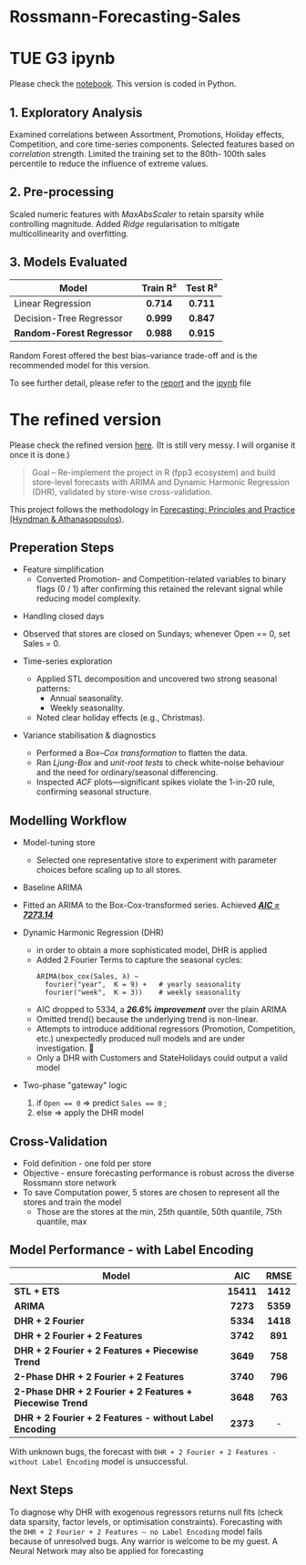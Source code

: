 # Rossmann-Forecasting-Sales

# TUE G3 ipynb

Please check the [notebook](https://github.com/LcLnAinIng/Rossmann-Forecasting-Sales/blob/LcLnAinIng-refined-R-v1/ADS1002%20TUE%20G3%20NoteBook%20FinAl.ipynb).
This version is coded in Python.

## 1. Exploratory Analysis
Examined correlations between Assortment, Promotions, Holiday effects, Competition, and core time-series components.
Selected features based on _correlation_ strength.
Limited the training set to the 80th- 100th sales percentile to reduce the influence of extreme values.

## 2. Pre-processing
Scaled numeric features with _MaxAbsScaler_ to retain sparsity while controlling magnitude.
Added _Ridge_ regularisation to mitigate multicollinearity and overfitting.

## 3. Models Evaluated
| Model                       |  Train R² |  Test R²  |
| --------------------------- | :-------: | :-------: |
| Linear Regression           | **0.714** | **0.711** |
| Decision-Tree Regressor     | **0.999** | **0.847** |
| **Random-Forest Regressor** | **0.988** | **0.915** |

Random Forest offered the best bias–variance trade-off and is the recommended model for this version.

To see further detail, please refer to the [report](https://github.com/LcLnAinIng/Rossmann-Forecasting-Sales/blob/LcLnAinIng-refined-R-v1/2023.11.19%20ADS1002%20Tue%20Gp3%20Forecasting%20Sales%20for%20Rossmann%20Stores.pdf) and the [ipynb](https://github.com/LcLnAinIng/Rossmann-Forecasting-Sales/blob/LcLnAinIng-refined-R-v1/ADS1002%20TUE%20G3%20NoteBook%20FinAl.ipynb) file


# The refined version

Please check the refined version [here](https://github.com/LcLnAinIng/Rossmann-Forecasting-Sales/blob/LcLnAinIng-refined-R-v1/Refined%20Rossmann%20Sales%20Forecasting.qmd). (It is still very messy. I will organise it once it is done.)

> Goal – Re-implement the project in R (fpp3 ecosystem) and build store-level forecasts with ARIMA and Dynamic Harmonic Regression (DHR), validated by store-wise cross-validation.

This project follows the methodology in [Forecasting: Principles and Practice (Hyndman & Athanasopoulos)](https://otexts.com/fpp3/dynamic.html).

## Preperation Steps
- Feature simplification
  - Converted Promotion- and Competition-related variables to binary flags (0 / 1) after confirming this retained the relevant signal while reducing model complexity.

* Handling closed days
 - Observed that stores are closed on Sundays; whenever Open == 0, set Sales = 0.

- Time-series exploration
  - Applied STL decomposition and uncovered two strong seasonal patterns:
    - Annual seasonality.
    - Weekly seasonality.
  - Noted clear holiday effects (e.g., Christmas).

- Variance stabilisation & diagnostics
  - Performed a _Box–Cox transformation_ to flatten the data.
  - Ran _Ljung-Box_ and _unit-root tests_ to check white-noise behaviour and the need for ordinary/seasonal differencing.
  - Inspected _ACF_ plots—significant spikes violate the 1-in-20 rule, confirming seasonal structure.


 ## Modelling Workflow
 - Model-tuning store
   - Selected one representative store to experiment with parameter choices before scaling up to all stores.

 - Baseline ARIMA
  - Fitted an ARIMA to the Box-Cox-transformed series. Achieved ***<ins> AIC = 7273.14 </ins>***
    
- Dynamic Harmonic Regression (DHR)
  - in order to obtain a more sophisticated model, DHR is applied
  - Added 2 Fourier Terms to capture the seasonal cycles:
    ```{r}
    ARIMA(box_cox(Sales, λ) ~
      fourier("year",  K = 9) +   # yearly seasonality
      fourier("week",  K = 3))    # weekly seasonality
    ```
  - AIC dropped to 5334, a ***26.6% improvement*** over the plain ARIMA
  - Omitted trend() because the underlying trend is non-linear.
  - Attempts to introduce additional regressors (Promotion, Competition, etc.) unexpectedly produced null models and are under investigation. 🫠
  - Only a DHR with Customers and StateHolidays could output a valid model

- Two-phase "gateway" logic
     1.  if `Open == 0` => predict `Sales == 0` ;
     2.  else => apply the DHR model


## Cross-Validation 
- Fold definition - one fold per store
- Objective - ensure forecasting performance is robust across the diverse Rossmann store network
- To save Computation power, 5 stores are chosen to represent all the stores and train the model
  - Those are the stores at the min, 25th quantile, 50th quantile, 75th quantile, max


## Model Performance - with Label Encoding
| Model                                                              |    AIC     |   RMSE    |
| ------------------------------------------------------------------ | :-------:  | :-------: |
| **STL + ETS**                                                      | **15411**  | **1412**  |
| **ARIMA**                                                          |  **7273**  | **5359**  |
| **DHR + 2 Fourier**                                                |  **5334**  | **1418**  |
| **DHR + 2 Fourier + 2 Features**                                   |  **3742**  |  **891**  |
| **DHR + 2 Fourier + 2 Features + Piecewise Trend**                 |  **3649**  |  **758**  |
| **2-Phase DHR + 2 Fourier + 2 Features**                           |  **3740**  |  **796**  |
| **2-Phase DHR + 2 Fourier + 2 Features + Piecewise Trend**         |  **3648**  |  **763**  |
| **DHR + 2 Fourier + 2 Features - without Label Encoding**          |  **2373**  |     -     |

With unknown bugs, the forecast with `DHR + 2 Fourier + 2 Features - without Label Encoding` model is unsuccessful.

## Next Steps
To diagnose why DHR with exogenous regressors returns null fits (check data sparsity, factor levels, or optimisation constraints).
Forecasting with the `DHR + 2 Fourier + 2 Features — no Label Encoding` model fails because of unresolved bugs. Any warrior is welcome to be my guest.
A Neural Network may also be applied for forecasting





